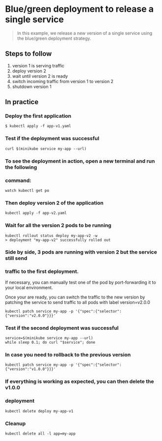 Blue/green deployment to release a single service
=================================================

> In this example, we release a new version of a single service using the
blue/green deployment strategy.

## Steps to follow

1. version 1 is serving traffic
1. deploy version 2
1. wait until version 2 is ready
1. switch incoming traffic from version 1 to version 2
1. shutdown version 1

## In practice

### Deploy the first application

```cosnsole
$ kubectl apply -f app-v1.yaml
```

### Test if the deployment was successful
```console
curl $(minikube service my-app --url)
```

### To see the deployment in action, open a new terminal and run the following
### command:

```console
watch kubectl get po
```

### Then deploy version 2 of the application

```console
kubectl apply -f app-v2.yaml
```

### Wait for all the version 2 pods to be running

```console
kubectl rollout status deploy my-app-v2 -w
> deployment "my-app-v2" successfully rolled out
```

### Side by side, 3 pods are running with version 2 but the service still send
### traffic to the first deployment.

If necessary, you can manually test one of the pod by port-forwarding it to
your local environment.

Once your are ready, you can switch the traffic to the new version by patching
the service to send traffic to all pods with label version=v2.0.0

```console
kubectl patch service my-app -p '{"spec":{"selector":{"version":"v2.0.0"}}}'
```

### Test if the second deployment was successful

```console
service=$(minikube service my-app --url)
while sleep 0.1; do curl "$service"; done
```

### In case you need to rollback to the previous version

```console
kubectl patch service my-app -p '{"spec":{"selector":{"version":"v1.0.0"}}}'
```

### If everything is working as expected, you can then delete the v1.0.0
### deployment

```console
kubectl delete deploy my-app-v1
```

### Cleanup

```console
kubectl delete all -l app=my-app
```
